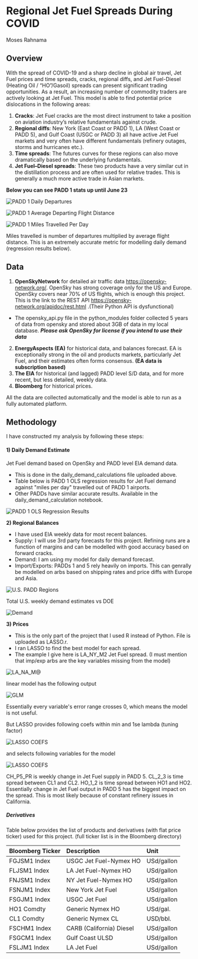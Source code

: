 # Regional Jet Fuel Spreads During COVID
Moses Rahnama

## Overview
With the spread of COVID-19 and a sharp decline in global air travel, Jet Fuel prices and time spreads, cracks, regional diffs, and Jet Fuel-Diesel (Heating Oil / “HO”/Gasoil) spreads can present significant trading opportunities.
As a result, an increasing number of commodity traders are actively looking at Jet Fuel. This model is able to find potential price dislocations in the following areas:
1) **Cracks**: Jet Fuel cracks are the most direct instrument to take a position on aviation industry’s relative fundamentals against crude.
2) **Regional diffs**: New York (East Coast or PADD 1), LA (West Coast or PADD 5), and Gulf Coast (USGC or PADD 3) all have active Jet Fuel markets and very often have different fundamentals (refinery outages, storms and hurricanes etc.).
3) **Time spreads**: The futures curves for these regions can also move dramatically based on the underlying fundamentals.
4) **Jet Fuel–Diesel spreads**: These two products have a very similar cut in the distillation process and are often used for relative trades. This is generally a much more active trade in Asian markets.

**Below you can see PADD 1 stats up until June 23**

![PADD 1 Daily Departures](https://github.com/mucholian/Air-Traffic/blob/master/supporting_data/2.png)

![PADD 1 Average Departing Flight Distance](https://github.com/mucholian/Air-Traffic/blob/master/supporting_data/3.png)

![PADD 1 Miles Travelled Per Day](https://github.com/mucholian/Air-Traffic/blob/master/supporting_data/1.png)

Miles travelled is number of departures multiplied by average flight distance. This is an extremely accurate metric for modelling daily demand (regression results below).

## Data
1) **OpenSkyNetwork** for detailed air traffic data https://opensky-network.org/. OpenSky has strong coverage only for the US and Europe. OpenSky covers near 70% of US flights, which is enough this project. This is the link to the REST API https://opensky-network.org/apidoc/rest.html .(Their Python API is dysfunctional)
- The opensky_api.py file in the python_modules folder collected 5 years of data from opensky and stored about 3GB of data in my local database. ***Please ask OpenSky for license if you intend to use their data***
2) **EnergyAspects (EA)** for historical data, and balances forecast. EA is exceptionally strong in the oil and products markets, particularly Jet Fuel, and their estimates often forms consensus. **(EA data is subscription based)**
3) **The EIA** for historical (and lagged) PADD level S/D data, and for more recent, but less detailed, weekly data.
4) **Bloomberg** for historical prices.

All the data are collected automatically and the model is able to run as a fully automated platform.

## Methodology
I have constructed my analysis by following these steps:
#### 1) Daily Demand Estimate
Jet Fuel demand based on OpenSky and PADD level EIA demand data.
- This is done in the daily_demand_calculations file uploaded above.
- Table below is PADD 1 OLS regression results for Jet Fuel demand against "miles per day" travelled out of PADD 1 airports.
- Other PADDs have similar accurate results. Available in the daily_demand_calculation notebook.

![PADD 1 OLS Regression Results](https://github.com/mucholian/Air-Traffic/blob/master/supporting_data/padd1_ols.JPG)

 **2) Regional Balances**
- I have used EIA weekly data for most recent balances.
- Supply: I will use 3rd party forecasts for this project. Refining runs are a function of margins and can be modelled with good accuracy based on forward cracks.
- Demand: I am using my model for daily demand forecast.
- Import/Exports: PADDs 1 and 5 rely heavily on imports. This can genrally be modelled on arbs based on shipping rates and price diffs with Europe and Asia.

![U.S. PADD Regions](https://www.eia.gov/petroleum/gasdiesel/images/paddmap-gas-m2.png)

Total U.S. weekly demand estimates vs DOE

![Demand](https://github.com/mucholian/Air-Traffic/blob/master/supporting_data/demand.png)

 **3) Prices**
 - This is the only part of the project that I used R instead of Python. File is uploaded as LASSO.r.
 - I ran LASSO to find the best model for each spread.
 - The example I give here is LA_NY_M2 Jet Fuel spread. (I must mention that imp/exp arbs are the key variables missing from the model)
 
 ![LA_NA_M@](https://github.com/mucholian/Air-Traffic/blob/master/supporting_data/LA_NY_M2.png)
 
linear model has the following output

![GLM](https://github.com/mucholian/Air-Traffic/blob/master/supporting_data/LM_1.png)

Essentially every variable's error range crosses 0, which means the model is not useful.

But LASSO provides following coefs within min and 1se lambda (tuning factor)

![LASSO COEFS](https://github.com/mucholian/Air-Traffic/blob/master/supporting_data/COEF_PLT.png)

and selects following variables for the model

![LASSO COEFS](https://github.com/mucholian/Air-Traffic/blob/master/supporting_data/LASSO.png)

CH_P5_PR is weekly change in Jet Fuel supply in PADD 5. CL_2_3 is time spread between CL1 and CL2. HO_1_2 is time spread between HO1 and HO2. Essentially change in Jet Fuel output in PADD 5 has the biggest impact on the spread.
This is most likely because of constant refinery issues in California.

##### Derivatives
Table below provides the list of products and derivatives (with flat price ticker) used for this project. (full ticker list is in the Bloomberg directory)

| Bloomberg Ticker | Description | Unit |
| :---         | :---  | :--- |
| FGJSM1 Index | USGC Jet Fuel-Nymex HO | USd/gallon |
| FLJSM1 Index | LA Jet Fuel-Nymex HO | USd/gallon |
| FNJSM1 Index | NY Jet Fuel-Nymex HO | USd/gallon |
| FSNJM1 Index | New York Jet Fuel | USd/gallon |
| FSGJM1 Index | USGC Jet Fuel | USd/gallon |
| HO1 Comdty | Generic Nymex HO | USd/gal. |
| CL1 Comdty | Generic Nymex CL | USD/bbl. |
| FSCHM1 Index |CARB (California) Diesel | USd/gallon |
| FSGCM1 Index |Gulf Coast ULSD | USd/gallon |
| FSLJM1 Index | LA Jet Fuel | USd/gallon |
